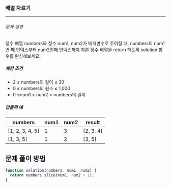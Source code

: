 ### 배열 자르기

---

###### 문제 설명

정수 배열 numbers와 정수 num1, num2가 매개변수로 주어질 때, numbers의 num1번 째 인덱스부터 num2번째 인덱스까지 자른 정수 배열을 return 하도록 solution 함수를 완성해보세요.

##### 제한 조건

- 2 ≤ numbers의 길이 ≤ 30
- 0 ≤ numbers의 원소 ≤ 1,000
- 0 ≤num1 < num2 < numbers의 길이

##### 입출력 예

| numbers         | num1 | num2 | result    |
| --------------- | ---- | ---- | --------- |
| [1, 2, 3, 4, 5] | 1    | 3    | [2, 3, 4] |
| [1, 3, 5]       | 1    | 2    | [3, 5]    |

## 문제 풀이 방법

```javascript
function solution(numbers, num1, num2) {
  return numbers.slice(num1, num2 + 1);
}
```
